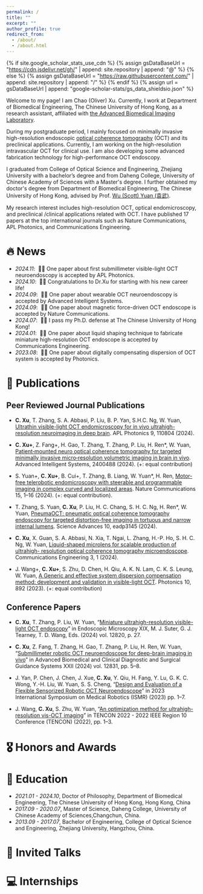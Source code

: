 ```yaml
---
permalink: /
title: ""
excerpt: ""
author_profile: true
redirect_from: 
  - /about/
  - /about.html
---
```


{% if site.google_scholar_stats_use_cdn %}
{% assign gsDataBaseUrl = "https://cdn.jsdelivr.net/gh/" | append: site.repository | append: "@" %}
{% else %}
{% assign gsDataBaseUrl = "https://raw.githubusercontent.com/" | append: site.repository | append: "/" %}
{% endif %}
{% assign url = gsDataBaseUrl | append: "google-scholar-stats/gs_data_shieldsio.json" %}

<span class='anchor' id='about-me'></span>

Welcome to my page! I am Chao (Oliver) Xu. Currently, I work at Department of Biomedical Engineering, The Chinese University of Hong Kong, as a research assistant, affiliated with [the Advanced Biomedical Imaging Laboratory](https://www.bme.cuhk.edu.hk/yuan/index.html).    

During my postgraduate period, I mainly focused on minimally invasive high-resolution endoscopic [optical coherence tomography](https://en.wikipedia.org/wiki/Optical_coherence_tomography) (OCT) and its preclinical applications. Currently, I am working on the high-resolution intravascular OCT for clinical use. I am also developing some advanced fabrication technology for high-performance OCT endoscopy. 

I graduated from College of Optical Science and Engineering, Zhejiang University with a bachelor’s degree and from Daheng College, University of Chinese Academy of Sciences with a Master's degree. I further obtained my doctor's degree from Department of Biomedical Engineering, The Chinese University of Hong Kong, advised by Prof. [Wu (Scott) Yuan (袁武)](https://www.bme.cuhk.edu.hk/yuan/people.html).

My research interest includes high-resolution OCT, optical endomicroscopy, and preclinical /clinical applications related with OCT. I have published 17 papers at the top international journals such as Nature Communications, APL Photonics, and Communications Engineering. 


# 🔥 News
- *2024.11*: &nbsp;🎉🎉 One paper about first submillimeter visible-light OCT neuroendoscopy is accepted by APL Photonics. 
- *2024.10*: &nbsp;🎉🎉 Congratulations to Dr.Xu for starting with his new career life!   
- *2024.09*: &nbsp;🎉🎉 One paper about wearable OCT neuroendoscopy is accepted by Advanced Intelligent Systems. 
- *2024.09*: &nbsp;🎉🎉 One paper about magnetic force-driven OCT endoscope is accepted by Nature Communications.  
- *2024.07*: &nbsp;🎉🎉 I pass my Ph.D. defense at The Chinese University of Hong Kong!  
- *2024.01*: &nbsp;🎉🎉 One paper about liquid shaping technique to fabricate miniature high-resolution OCT endoscope is accepted by Communications Engineering.
- *2023.08*: &nbsp;🎉🎉 One paper about digitally compensating dispersion of OCT system is accepted by Photonics.

# 📝 Publications 

## Peer Reviewed Journal Publications
- **C. Xu**, T. Zhang, S. A. Abbasi, P. Liu, B. P. Yan, S.H.C. Ng, W. Yuan, [Ultrathin visible-light OCT endomicroscopy for in vivo ultrahigh-resolution neuroimaging in deep brain](https://doi.org/10.1038/s44172-023-00157-1). APL Photonics 9, 110804 (2024).  

- **C. Xu+**, Z. Fang+, H. Gao, T. Zhang, T. Zhang, P. Liu, H. Ren*, W. Yuan, [Patient‐mounted neuro optical coherence tomography for targeted minimally invasive micro‐resolution volumetric imaging in brain in vivo](https://doi.org/10.1002/aisy.202400488). Advanced Intelligent Systems, 2400488 (2024). (+: equal contribution)

- S. Yuan+, **C. Xu+**, B. Cui+, T. Zhang, B. Liang, W. Yuan*, H. Ren, [Motor-free telerobotic endomicroscopy with steerable and programmable imaging in complex curved and localized areas](https://doi.org/10.1038/s41467-024-51633-x). Nature Communications 15, 1–16 (2024). (+: equal contribution).

- T. Zhang, S. Yuan, **C. Xu**, P. Liu, H. C. Chang, S. H. C. Ng, H. Ren*, W. Yuan, [PneumaOCT: pneumatic optical coherence tomography endoscopy for targeted distortion-free imaging in tortuous and narrow internal lumens](https://doi.org/10.1126/sciadv.adp3145). Science Advances 10, eadp3145 (2024). 

- **C. Xu**, X. Guan, S. A. Abbasi, N. Xia, T. Ngai, L. Zhang, H.-P. Ho, S. H. C. Ng, W. Yuan, [Liquid-shaped microlens for scalable production of ultrahigh- resolution optical coherence tomography microendoscope](https://doi.org/10.1038/s44172-023-00157-1). Communications Engineering 3, 1 (2024).

- J. Wang+, **C. Xu+**, S. Zhu, D. Chen, H. Qiu, A. K. N. Lam, C. K. S. Leung, W. Yuan, [A Generic and effective system dispersion compensation method: development and validation in visible-light OCT](https://doi.org/10.3390/photonics10080892). Photonics 10, 892 (2023). (+: equal contribution)

## Conference Papers
- **C. Xu**, T. Zhang, P. Liu, W. Yuan, “[Miniature ultrahigh-resolution visible-light OCT endoscopy](https://doi.org/10.1117/12.3000677)” in Endoscopic Microscopy XIX, M. J. Suter, G. J. Tearney, T. D. Wang, Eds. (2024) vol. 12820, p. 27.

- **C. Xu**, Z. Fang, T. Zhang, H. Gao, T. Zhang, P. Liu, H. Ren, W. Yuan, “[Submillimeter robotic OCT neuroendoscope for deep-brain imaging in vivo](https://doi.org/10.1117/12.3000678)” in Advanced Biomedical and Clinical Diagnostic and Surgical Guidance Systems XXII (2024) vol. 12831, pp. 5–8. 

- J. Yan, P. Chen, J. Chen, J. Xue, **C. Xu**, Y. Qiu, H. Fang, Y. Lu, G. K. C. Wong, Y.-H. Liu, W. Yuan, S. S. Cheng, “[Design and Evaluation of a Flexible Sensorized Robotic OCT Neuroendoscope](https://doi.org/10.1109/ISMR57123.2023.10130184)” in 2023 International Symposium on Medical Robotics (ISMR) (2023) pp. 1–7.

- J. Wang, **C. Xu**, S. Zhu, W. Yuan, “[An optimization method for ultrahigh-resolution vis-OCT imaging](https://doi.org/10.1109/TENCON55691.2022.9977683)” in TENCON 2022 - 2022 IEEE Region 10 Conference (TENCON) (2022), pp. 1–3.

# 🎖 Honors and Awards


# 📖 Education
- *2021.01 - 2024.10*, Doctor of Philosophy, Department of Biomedical Engineering, The Chinese University of Hong Kong, Hong Kong, China
- *2017.09 - 2020.07*, Master of Science, Daheng College, University of Chinese Academy of Sciences,Changchun, China.
- *2013.09 - 2017.07*, Bachelor of Engineering, College of Optical Science and Engineering, Zhejiang University, Hangzhou, China.

# 💬 Invited Talks

# 💻 Internships
